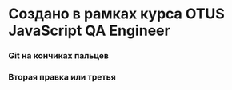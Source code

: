 # Создано в рамках курса OTUS JavaScript QA Engineer
### Git на кончиках пальцев
### Вторая правка или третья